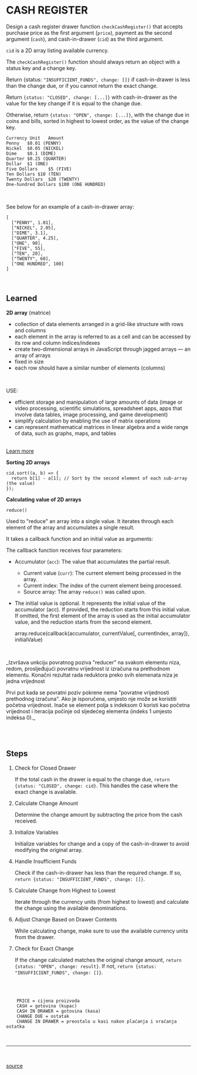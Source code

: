 # CASH REGISTER

Design a cash register drawer function `checkCashRegister()` that accepts purchase price as the first argument (`price`), payment as the second argument (`cash`), and cash-in-drawer (`cid`) as the third argument.

`cid` is a 2D array listing available currency.

The `checkCashRegister()` function should always return an object with a status key and a change key.

Return {status: `"INSUFFICIENT_FUNDS", change: []}` if cash-in-drawer is less than the change due, or if you cannot return the exact change.

Return `{status: "CLOSED", change: [...]}` with cash-in-drawer as the value for the key change if it is equal to the change due.

Otherwise, return `{status: "OPEN", change: [...]}`, with the change due in coins and bills, sorted in highest to lowest order, as the value of the change key.
<br>

    Currency Unit	Amount
    Penny	$0.01 (PENNY)
    Nickel	$0.05 (NICKEL)
    Dime	$0.1 (DIME)
    Quarter	$0.25 (QUARTER)
    Dollar	$1 (ONE)
    Five Dollars	$5 (FIVE)
    Ten Dollars	$10 (TEN)
    Twenty Dollars	$20 (TWENTY)
    One-hundred Dollars	$100 (ONE HUNDRED)
<br>

See below for an example of a cash-in-drawer array:

    [
      ["PENNY", 1.01],
      ["NICKEL", 2.05],
      ["DIME", 3.1],
      ["QUARTER", 4.25],
      ["ONE", 90],
      ["FIVE", 55],
      ["TEN", 20],
      ["TWENTY", 60],
      ["ONE HUNDRED", 100]
    ]


<br>

## Learned

**2D array** (matrice)

  - collection of data elements arranged in a grid-like structure with rows and columns
  - each element in the array is referred to as a cell and can be accessed by its row and column indices/indexes
  - create two-dimensional arrays in JavaScript through jagged arrays — an array of arrays
  - fixed in size
  - each row should have a similar number of elements (columns)
<br>

  USE:

  - efficient storage and manipulation of large amounts of data (image or video processing, scientific simulations, spreadsheet apps, apps that involve data tables, image processing, and game development)
  - simplify calculation by enabling the use of matrix operations
  - can represent mathematical matrices in linear algebra and a wide range of data, such as graphs, maps, and tables
<br><br>

[Learn more](https://www.freecodecamp.org/news/javascript-2d-arrays/#:~:text=A%20two%2Ddimensional%20array%2C%20also,row%20and%20column%20indices%2Findexes)
<br>

**Sorting 2D arrays**

    cid.sort((a, b) => {
      return b[1] - a[1]; // Sort by the second element of each sub-array (the value)
    });

**Calculating value of 2D arrays**

`reduce()`

Used to "reduce" an array into a single value. It iterates through each element of the array and accumulates a single result.

It takes a callback function and an initial value as arguments:

The callback function receives four parameters:

- Accumulator (`acc`): The value that accumulates the partial result.
  - Current value (`curr`): The current element being processed in the array.
  - Current index: The index of the current element being processed.
  - Source array: The array `reduce()` was called upon.

- The initial value is optional. It represents the initial value of the accumulator (acc). If provided, the reduction starts from this initial value. If omitted, the first element of the array is used as the initial accumulator value, and the reduction starts from the second element.

    array.reduce(callback(accumulator, currentValue[, currentIndex, array]), initialValue)

<br>

_Izvršava unkciju povratnog poziva "reducer" na svakom elementu niza, redom, prosljeđujući povratnu vrijednost iz izračuna na prethodnom elementu. Konačni rezultat rada reduktora preko svih elemenata niza je jedna vrijednost

Prvi put kada se povratni poziv pokrene nema "povratne vrijednosti prethodnog izračuna". Ako je isporučena, umjesto nje može se koristiti početna vrijednost. Inače se element polja s indeksom 0 koristi kao početna vrijednost i iteracija počinje od sljedećeg elementa (indeks 1 umjesto indeksa 0)._


<br><br>

## Steps

1. Check for Closed Drawer

    If the total cash in the drawer is equal to the change due, `return {status: "CLOSED", change: cid}`.
      This handles the case where the exact change is available.

2. Calculate Change Amount

   Determine the change amount by subtracting the price from the cash received.

3. Initialize Variables

   Initialize variables for change and a copy of the cash-in-drawer to avoid modifying the original array.

4. Handle Insufficient Funds

   Check if the cash-in-drawer has less than the required change. If so, `return {status: "INSUFFICIENT_FUNDS", change: []}`.

5. Calculate Change from Highest to Lowest

   Iterate through the currency units (from highest to lowest) and calculate the change using the available denominations.

6. Adjust Change Based on Drawer Contents

   While calculating change, make sure to use the available currency units from the drawer.

7. Check for Exact Change

   If the change calculated matches the original change amount, `return {status: "OPEN", change: result}`.
   If not, `return {status: "INSUFFICIENT_FUNDS", change: []}`.

<br><br>

        PRICE = cijena proizvoda
        CASH = gotovina (kupac)
        CASH IN DRAWER = gotovina (kasa)
        CHANGE DUE = ostatak
        CHANGE IN DRAWER = preostalo u kasi nakon plaćanja i vraćanja ostatka

<br><hr><br>

[source](https://www.freecodecamp.org/learn/javascript-algorithms-and-data-structures/javascript-algorithms-and-data-structures-projects/cash-register)




